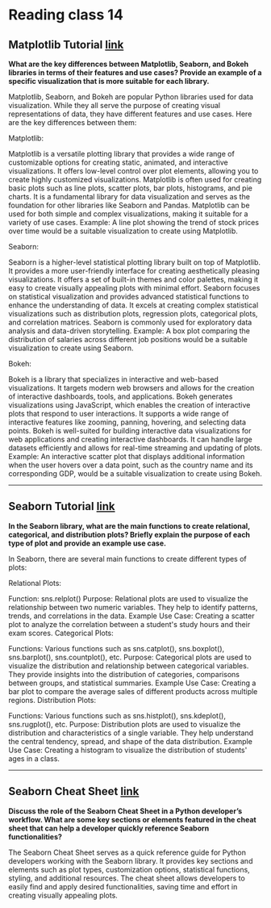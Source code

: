 # Reading class 14

## Matplotlib Tutorial [link](https://github.com/rougier/matplotlib-tutorial)

**What are the key differences between Matplotlib, Seaborn, and Bokeh libraries in terms of their features and use cases? Provide an example of a specific visualization that is more suitable for each library.**

Matplotlib, Seaborn, and Bokeh are popular Python libraries used for data visualization. While they all serve the purpose of creating visual representations of data, they have different features and use cases. Here are the key differences between them:

Matplotlib:

Matplotlib is a versatile plotting library that provides a wide range of customizable options for creating static, animated, and interactive visualizations.
It offers low-level control over plot elements, allowing you to create highly customized visualizations.
Matplotlib is often used for creating basic plots such as line plots, scatter plots, bar plots, histograms, and pie charts.
It is a fundamental library for data visualization and serves as the foundation for other libraries like Seaborn and Pandas.
Matplotlib can be used for both simple and complex visualizations, making it suitable for a variety of use cases.
Example: A line plot showing the trend of stock prices over time would be a suitable visualization to create using Matplotlib.

Seaborn:

Seaborn is a higher-level statistical plotting library built on top of Matplotlib. It provides a more user-friendly interface for creating aesthetically pleasing visualizations.
It offers a set of built-in themes and color palettes, making it easy to create visually appealing plots with minimal effort.
Seaborn focuses on statistical visualization and provides advanced statistical functions to enhance the understanding of data.
It excels at creating complex statistical visualizations such as distribution plots, regression plots, categorical plots, and correlation matrices.
Seaborn is commonly used for exploratory data analysis and data-driven storytelling.
Example: A box plot comparing the distribution of salaries across different job positions would be a suitable visualization to create using Seaborn.

Bokeh:

Bokeh is a library that specializes in interactive and web-based visualizations. It targets modern web browsers and allows for the creation of interactive dashboards, tools, and applications.
Bokeh generates visualizations using JavaScript, which enables the creation of interactive plots that respond to user interactions.
It supports a wide range of interactive features like zooming, panning, hovering, and selecting data points.
Bokeh is well-suited for building interactive data visualizations for web applications and creating interactive dashboards.
It can handle large datasets efficiently and allows for real-time streaming and updating of plots.
Example: An interactive scatter plot that displays additional information when the user hovers over a data point, such as the country name and its corresponding GDP, would be a suitable visualization to create using Bokeh.

------------------

## Seaborn Tutorial [link](https://seaborn.pydata.org/tutorial.html)

**In the Seaborn library, what are the main functions to create relational, categorical, and distribution plots? Briefly explain the purpose of each type of plot and provide an example use case.**

In Seaborn, there are several main functions to create different types of plots:

Relational Plots:

Function: sns.relplot()
Purpose: Relational plots are used to visualize the relationship between two numeric variables. They help to identify patterns, trends, and correlations in the data.
Example Use Case: Creating a scatter plot to analyze the correlation between a student's study hours and their exam scores.
Categorical Plots:

Functions: Various functions such as sns.catplot(), sns.boxplot(), sns.barplot(), sns.countplot(), etc.
Purpose: Categorical plots are used to visualize the distribution and relationship between categorical variables. They provide insights into the distribution of categories, comparisons between groups, and statistical summaries.
Example Use Case: Creating a bar plot to compare the average sales of different products across multiple regions.
Distribution Plots:

Functions: Various functions such as sns.histplot(), sns.kdeplot(), sns.rugplot(), etc.
Purpose: Distribution plots are used to visualize the distribution and characteristics of a single variable. They help understand the central tendency, spread, and shape of the data distribution.
Example Use Case: Creating a histogram to visualize the distribution of students' ages in a class.

------------------

## Seaborn Cheat Sheet [link](https://seaborn.pydata.org/tutorial.html)

**Discuss the role of the Seaborn Cheat Sheet in a Python developer’s workflow. What are some key sections or elements featured in the cheat sheet that can help a developer quickly reference Seaborn functionalities?**

The Seaborn Cheat Sheet serves as a quick reference guide for Python developers working with the Seaborn library. It provides key sections and elements such as plot types, customization options, statistical functions, styling, and additional resources. The cheat sheet allows developers to easily find and apply desired functionalities, saving time and effort in creating visually appealing plots.